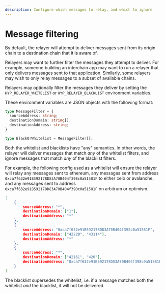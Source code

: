 ```yaml
---
description: Configure which messages to relay, and which to ignore
---
```


# Message filtering

By default, the relayer will attempt to deliver messages sent from its origin chain to a destination chain that it is aware of.

Relayers may want to further filter the messages they attempt to deliver. For example, someone building an interchain app may want to run a relayer that only delivers messages sent to that application. Similarly, some relayers may wish to only relay messages to a subset of available chains.

Relayers may optionally filter the messages they deliver by setting the `HYP_RELAYER_WHITELIST` or `HYP_RELAYER_BLACKLIST` environment variables.

These environment variables are JSON objects with the following format:

```typescript
type MessageFilter = {
  sourceAddress: string;
  destinationDomain: string[];
  destinationAddress: string;
}

type BlackOrWhitelist = MessageFilter[];
```

Both the whitelist and blacklists have "any" semantics. In other words, the relayer will deliver messages that match _any_ of the whitelist filters, and ignore messages that match _any_ of the blacklist filters.

For example, the following config used as a whitelist will ensure the relayer will relay any messages sent to ethereum, any messages sent from address `0xca7f632e91B592178D83A70B404f398c0a51581F` to either celo or avalanche, and any messages sent to address `0xca7f632e91B592178D83A70B404f398c0a51581F` on arbitrum or optimism.

```json
[
    {
        sourceAddress: "*",
        destinationDomain: ["1"],
        destinationAddress: "*"
    },
    {
        sourceAddress: "0xca7f632e91B592178D83A70B404f398c0a51581F",
        destinationDomain: ["42220", "43114"],
        destinationAddress: "*"
    },
    {
        sourceAddress: "*",
        destinationDomain: ["42161", "420"],
        destinationAddress: "0xca7f632e91B592178D83A70B404f398c0a51581F"
    }
]
```

The blacklist supersedes the whitelist, i.e. if a message matches both the whitelist _and_ the blacklist, it will not be delivered.
